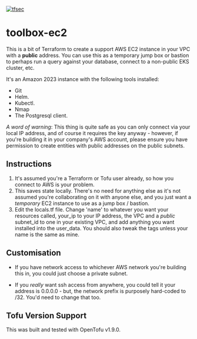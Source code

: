 [![tfsec](https://github.com/bocan/toolbox-ec2/actions/workflows/tfsec.yml/badge.svg)](https://github.com/bocan/toolbox-ec2/actions/workflows/tfsec.yml)

# toolbox-ec2
This is a bit of Terraform to create a support AWS EC2 instance in your VPC with a **public** address.  You can use this as a temporary jump box or bastion to perhaps run a query against your database, connect to a non-public EKS cluster, etc.

It's an Amazon 2023 instance with the following tools installed:

* Git
* Helm.
* Kubectl.
* Nmap
* The Postgresql client.

*A word of warning*: This thing is quite safe as you can only connect via your local IP address, and of course it requires the key anyway - however, if you're building it in your company's AWS account, please ensure you have permission to create entities with public addresses on the public subnets.

## Instructions

1. It's assumed you're a Terraform or Tofu user already, so how you connect to AWS is your problem.
2. This saves state locally.  There's no need for anything else as it's not assumed you're collaborating on it with anyone else, and you just want a *temporary* EC2 instance to use as a jump box / bastion.
3. Edit the locals.tf file.  Change 'name' to whatever you want your resources called, your_ip to your IP address, the VPC and a *public* subnet_id to one in your existing VPC, and add anything you want installed into the user_data.  You should also tweak the tags unless your name is the same as mine.

## Customisation

* If you have network access to whichever AWS network you're building this in, you could just choose a private subnet.

* If you *really* want ssh access from anywhere, you could tell it your address is 0.0.0.0 - but, the network prefix is purposely hard-coded to /32.  You'd need to change that too.

## Tofu Version Support
This was built and tested with OpenTofu v1.9.0.
